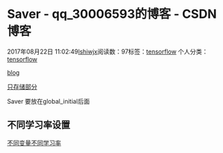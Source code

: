 # Saver - qq_30006593的博客 - CSDN博客





2017年08月22日 11:02:49[lshiwjx](https://me.csdn.net/qq_30006593)阅读数：97标签：[tensorflow](https://so.csdn.net/so/search/s.do?q=tensorflow&t=blog)
个人分类：[tensorflow](https://blog.csdn.net/qq_30006593/article/category/7099875)









[blog](https://blog.metaflow.fr/tensorflow-saving-restoring-and-mixing-multiple-models-c4c94d5d7125)

[只存储部分](http://blog.csdn.net/u011961856/article/details/76850335)

Saver 要放在global_initial后面

## 不同学习率设置

[不同变量不同学习率](http://blog.csdn.net/liyuan123zhouhui/article/details/69569493)



